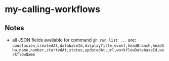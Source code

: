 # my-calling-workflows

## Notes

* all JSON fields available for command `gh run list ...` are: `conclusion,createdAt,databaseId,displayTitle,event,headBranch,headSha,name,number,startedAt,status,updatedAt,url,workflowDatabaseId,workflowName`

